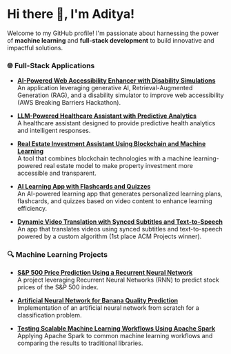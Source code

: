 # Hi there 👋, I'm Aditya!

Welcome to my GitHub profile! I'm passionate about harnessing the power of **machine learning** and **full-stack development** to build innovative and impactful solutions.

### 🌐 **Full-Stack Applications**

- [**AI-Powered Web Accessibility Enhancer with Disability Simulations**](https://github.com/iamudyavar/AccessAI)  
  An application leveraging generative AI, Retrieval-Augmented Generation (RAG), and a disability simulator to improve web accessibility (AWS Breaking Barriers Hackathon).

- [**LLM-Powered Healthcare Assistant with Predictive Analytics**](https://github.com/KhromeM/meddy)  
  A healthcare assistant designed to provide predictive health analytics and intelligent responses.

- [**Real Estate Investment Assistant Using Blockchain and Machine Learning**](https://github.com/ManishMallik/Coppington)  
  A tool that combines blockchain technologies with a machine learning-powered real estate model to make property investment more accessible and transparent.

- [**AI Learning App with Flashcards and Quizzes**](https://github.com/acm-projects/Summer)  
  An AI-powered learning app that generates personalized learning plans, flashcards, and quizzes based on video content to enhance learning efficiency.

- [**Dynamic Video Translation with Synced Subtitles and Text-to-Speech**](https://github.com/acm-projects/Envoy)  
  An app that translates videos using synced subtitles and text-to-speech powered by a custom algorithm (1st place ACM Projects winner).

### 🔍 **Machine Learning Projects**

- [**S&P 500 Price Prediction Using a Recurrent Neural Network**](https://github.com/iamudyavar/stock-prediction-recurrent-neural-network)  
  A project leveraging Recurrent Neural Networks (RNN) to predict stock prices of the S&P 500 index.

- [**Artificial Neural Network for Banana Quality Prediction**](https://github.com/iamudyavar/banana_quality_neural_network)  
  Implementation of an artificial neural network from scratch for a classification problem.

- [**Testing Scalable Machine Learning Workflows Using Apache Spark**](https://github.com/iamudyavar/big-data-research-project)  
  Applying Apache Spark to common machine learning workflows and comparing the results to traditional libraries.
